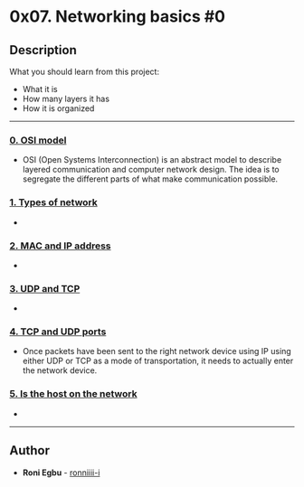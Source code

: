 # 0x07. Networking basics #0

## Description
What you should learn from this project:

* What it is
* How many layers it has
* How it is organized

---

### [0. OSI model](./0-OSI_model)
* OSI (Open Systems Interconnection) is an abstract model to describe layered communication and computer network design. The idea is to segregate the different parts of what make communication possible.


### [1. Types of network](./1-types_of_network)
* 


### [2. MAC and IP address](./2-MAC_and_IP_address)
* 


### [3. UDP and TCP](./3-UDP_and_TCP)
* 


### [4. TCP and UDP ports](./4-TCP_and_UDP_ports)
* Once packets have been sent to the right network device using IP using either UDP or TCP as a mode of transportation, it needs to actually enter the network device.


### [5. Is the host on the network](./5-is_the_host_on_the_network)
* 

---

## Author
* **Roni Egbu** - [ronniiii-i](https://github.com/ronniiii-i)
